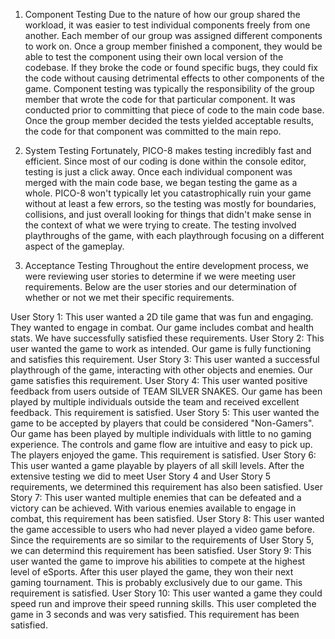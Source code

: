 1. Component Testing
Due to the nature of how our group shared the workload, it was easier to test individual components freely from one another. Each member of our group was assigned different components to work on. Once a group member finished a component, they would be able to test the component using their own local version of the codebase. If they broke the code or found specific bugs, they could fix the code without causing detrimental effects to other components of the game. Component testing was typically the responsibility of the group member that wrote the code for that particular component. It was conducted prior to committing that piece of code to the main code base. Once the group member decided the tests yielded acceptable results, the code for that component was committed to the main repo.
  
2. System Testing
Fortunately, PICO-8 makes testing incredibly fast and efficient. Since most of our coding is done within the console editor, testing is just a click away. Once each individual component was merged with the main code base, we began testing the game as a whole. PICO-8 won't typically let you catastrophically ruin your game without at least a few errors, so the testing was mostly for boundaries, collisions, and just overall looking for things that didn't make sense in the context of what we were trying to create. The testing involved playthroughs of the game, with each playthrough focusing on a different aspect of the gameplay. 

3. Acceptance Testing
Throughout the entire development process, we were reviewing user stories to determine if we were meeting user requirements. Below are the user stories and our determination of whether or not we met their specific requirements.

  User Story 1: This user wanted a 2D tile game that was fun and engaging. They wanted to engage in combat.
Our game includes combat and health stats. We have successfully satisfied these requirements.
  User Story 2: This user wanted the game to work as intended.
Our game is fully functioning and satisfies this requirement.
  User Story 3: This user wanted a successful playthrough of the game, interacting with other objects and enemies.
Our game satisfies this requirement.
  User Story 4: This user wanted positive feedback from users outside of TEAM SILVER SNAKES.
Our game has been played by multiple individuals outside the team and received excellent feedback. This requirement is satisfied.
  User Story 5: This user wanted the game to be accepted by players that could be considered "Non-Gamers".
Our game has been played by multiple individuals with little to no gaming experience. The controls and game flow are intuitive and easy to pick up. The players       enjoyed the game. This requirement is satisfied.
  User Story 6: This user wanted a game playable by players of all skill levels. After the extensive testing we did to meet User Story 4 and User Story 5 requirements, 
we determined this requirement has also been satisfied.
  User Story 7: This user wanted multiple enemies that can be defeated and a victory can be achieved.
With various enemies available to engage in combat, this requirement has been satisfied.
  User Story 8: This user wanted the game accessible to users who had never played a video game before.
Since the requirements are so similar to the requirements of User Story 5, we can determind this requirement has been satisfied.
  User Story 9: This user wanted the game to improve his abilities to compete at the highest level of eSports.
After this user played the game, they won their next gaming tournament. This is probably exclusively due to our game. This requirement is satisfied.
  User Story 10: This user wanted a game they could speed run and improve their speed running skills.
This user completed the game in 3 seconds and was very satisfied. This requirement has been satisfied.
